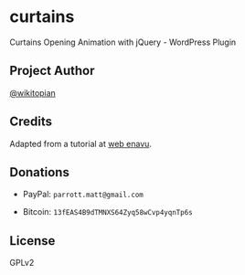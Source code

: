 curtains
========

Curtains Opening Animation with jQuery - WordPress Plugin

Project Author
---------------

[@wikitopian](https://github.com/wikitopian)

Credits
-------

Adapted from a tutorial at
[web enavu](http://web.enavu.com/tutorials/curtains-opening-animation-with-jquery/).

Donations
---------

* PayPal: `parrott.matt@gmail.com`

* Bitcoin: `13fEAS4B9dTMNXS64Zyq58wCvp4yqnTp6s`

License
-------

GPLv2
